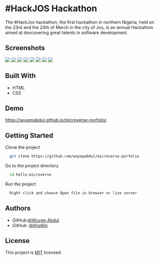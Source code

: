 # #HackJOS Hackathon

The #HackJos hackathon, the first hackathon in northern Nigeria, held on the 23rd and the 24th of March in the city of Jos, is an annual Hackathon aimed at descovering great talents in software development.

## Screenshots

<img src="src/images/desktop1.png">

<img src="src/images/desktop2.png" >

<img src="src/images/mobile1.png">

<img src="src/images/mobile2.png">

<img src="src/images/mobile3.png">

<img src="src/images/desktop1.png">

<img src="src/images/desktop2.png">

<img src="src/images/desktop3.png">

## Built With

- HTML
- CSS

## Demo

https://wuyepabdul.github.io/microverse-porfolio/

## Getting Started

Clone the project

```bash
  git clone https://github.com/wuyepabdul/microverse-porfolio
```

Go to the project directory

```bash
  cd hello-microverse
```

Run the project

```bash
  Right click and choose Open file in browser or live server

```

## Authors

- GitHub:[@Wuyep Abdul](https://www.github.com/wuyepabdul)
- GitHub: [@ifnotlily](https://github.com/ifnotlily)

## License

This project is [MIT](https://choosealicense.com/licenses/mit/) licensed
